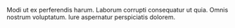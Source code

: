 Modi ut ex perferendis harum. Laborum corrupti consequatur ut quia. Omnis nostrum voluptatum. Iure aspernatur perspiciatis dolorem.